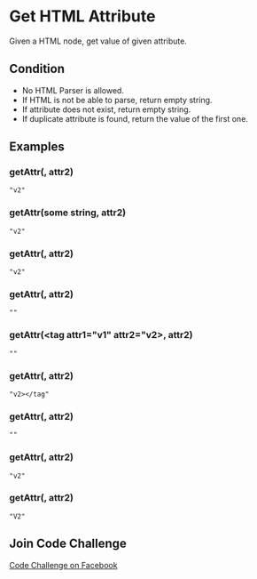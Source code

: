 # Get HTML Attribute

Given a HTML node, get value of given attribute. 

## Condition

* No HTML Parser is allowed.
* If HTML is not be able to parse, return empty string.
* If attribute does not exist, return empty string.
* If duplicate attribute is found, return the value of the first one.

## Examples

### getAttr(<tag attr1="v1" attr2="v2"></tag>, attr2)

```
"v2"
```

### getAttr(<tag attr1="v1" attr2="v2">some string</tag>, attr2)

```
"v2"
```

### getAttr(<tag attr1="v1" attr2="v2" />, attr2)

```
"v2"
```

### getAttr(<tag attr1="v1" attr2="v2">, attr2)

```
""
```

### getAttr(<tag attr1="v1" attr2="v2></tag>, attr2)

```
""
```

### getAttr(<tag attr1="v1" attr2="v2></tag" />, attr2)

```
"v2></tag"
```

### getAttr(<tag attr1="v1" attr3="v2"></tag>, attr2)

```
""
```

### getAttr(<tag attr1="v1" attr2="v2" attr2="v3"></tag>, attr2)

```
"v2"
```

### getAttr(<tag attr1="v1" Attr2="V2"></tag>, attr2)

```
"V2"
```

## Join Code Challenge

[Code Challenge on Facebook](https://www.facebook.com/groups/202249393918924/)